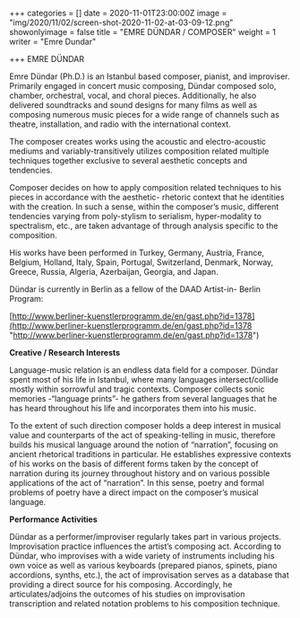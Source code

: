 +++
categories = []
date = 2020-11-01T23:00:00Z
image = "img/2020/11/02/screen-shot-2020-11-02-at-03-09-12.png"
showonlyimage = false
title = "EMRE DÜNDAR / COMPOSER"
weight = 1
writer = "Emre Dundar"

+++
EMRE DÜNDAR

Emre Dündar (Ph.D.) is an Istanbul based composer, pianist, and improviser. Primarily engaged in concert music composing, Dündar composed solo, chamber, orchestral, vocal, and choral pieces. Additionally, he also delivered soundtracks and sound designs for many films as well as composing numerous music pieces for a wide range of channels such as theatre, installation, and radio with the international context.

The composer creates works using the acoustic and electro-acoustic mediums and variably-transitively utilizes composition related multiple techniques together exclusive to several aesthetic concepts and tendencies.

Composer decides on how to apply composition related techniques to his pieces in accordance with the aesthetic- rhetoric context that he identities with the creation. In such a sense, within the composer’s music, different tendencies varying from poly-stylism to serialism, hyper-modality to spectralism, etc., are taken advantage of through analysis specific to the composition.

His works have been performed in Turkey, Germany, Austria, France, Belgium, Holland, Italy, Spain, Portugal, Switzerland, Denmark, Norway, Greece, Russia, Algeria, Azerbaijan, Georgia, and Japan.

Dündar is currently in Berlin as a fellow of the DAAD Artist-in- Berlin Program:

[http://www.berliner-kuenstlerprogramm.de/en/gast.php?id=1378](http://www.berliner-kuenstlerprogramm.de/en/gast.php?id=1378 "http://www.berliner-kuenstlerprogramm.de/en/gast.php?id=1378")

**Creative / Research Interests**

Language-music relation is an endless data field for a composer. Dündar spent most of his life in Istanbul, where many languages intersect/collide mostly within sorrowful and tragic contexts. Composer collects sonic memories -“language prints”- he gathers from several languages that he has heard throughout his life and incorporates them into his music.

To the extent of such direction composer holds a deep interest in musical value and counterparts of the act of speaking-telling in music, therefore builds his musical language around the notion of “narration”, focusing on ancient rhetorical traditions in particular. He establishes expressive contexts of his works on the basis of different forms taken by the concept of narration during its journey throughout history and on various possible applications of the act of “narration”. In this sense, poetry and formal problems of poetry have a direct impact on the composer’s musical language.

**Performance Activities**

Dündar as a performer/improviser regularly takes part in various projects. Improvisation practice influences the artist’s composing act. According to Dündar, who improvises with a wide variety of instruments including his own voice as well as various keyboards (prepared pianos, spinets, piano accordions, synths, etc.), the act of improvisation serves as a database that providing a direct source for his composing. Accordingly, he articulates/adjoins the outcomes of his studies on improvisation transcription and related notation problems to his composition technique.